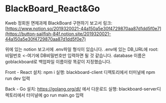 # BlackBoard_React&Go
Kweb 정회원 면제과제 BlackBoard 구현하기
보고서 링크: [https://www.notion.so/2019320021-44a150a5e30f4729870aa87d1dd5f0e7](https://button-sailfish-84f.notion.site/2019320021-44a150a5e30f4729870aa87d1dd5f0e7)

위에 있는 notion 보고서에 .env파일 형식이 있습니다.
.env에 있는 DB_URL에 root:비밀번호 <-여기에 DB비밀번호만 입력하면 될 것 같습니다. database 이름은 goblackboard로 백업파일 이름이랑 똑같이 지정했습니다.

Front - React
설치: npm i
실행: blackboard-client 디렉토리에서 터미널에 npm run dev 입력

Back - Go
설치: https://golang.org/dl/ 에서 다운로드
실행: blackboard-server디렉토리에서 터미널에 go run main.go 입력
